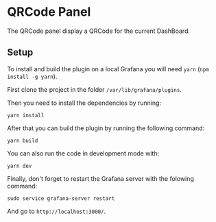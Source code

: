# QRCode Panel

The QRCode panel display a QRCode for the current DashBoard.

## Setup

To install and build the plugin on a local Grafana you will need `yarn` (`npm install -g yarn`).

First clone the project in the folder `/var/lib/grafana/plugins`.

Then you need to install the dependencies by running:

``` 
yarn install 
```

After that you can build the plugin by running the following command:

``` 
yarn build 
```

You can also run the code in development mode with:

``` 
yarn dev 
```

Finally, don't forget to restart the Grafana server with the folowing command:

``` 
sudo service grafana-server restart 
```

And go to `http://localhost:3000/`.
